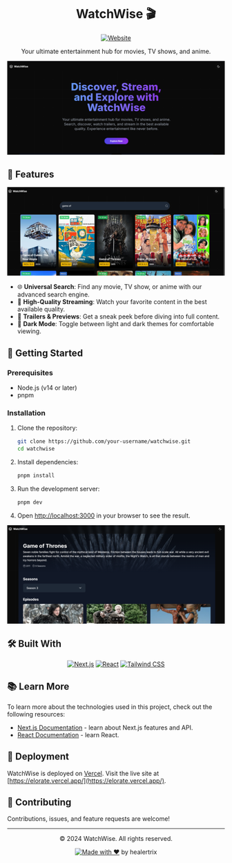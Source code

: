 <div align="center">

# WatchWise 🎬

[![Website](https://img.shields.io/badge/Visit-WatchWise-blue)](https://elorate.vercel.app/)


Your ultimate entertainment hub for movies, TV shows, and anime.

![WatchWise Banner](/readmepic/home.png)

</div>

## 🌟 Features

<div align="center">

![Features](/readmepic/search.png)

</div>

- 🌐 **Universal Search**: Find any movie, TV show, or anime with our advanced search engine.
- 🎥 **High-Quality Streaming**: Watch your favorite content in the best available quality.
- 🍿 **Trailers & Previews**: Get a sneak peek before diving into full content.
- 🌙 **Dark Mode**: Toggle between light and dark themes for comfortable viewing.

## 🚀 Getting Started

### Prerequisites

- Node.js (v14 or later)
- pnpm

### Installation

1. Clone the repository:
   ```bash
   git clone https://github.com/your-username/watchwise.git
   cd watchwise
   ```

2. Install dependencies:
   ```bash
   pnpm install
   ```

3. Run the development server:
   ```bash
   pnpm dev
   ```

4. Open [http://localhost:3000](http://localhost:3000) in your browser to see the result.

<div align="center">

![App Screenshot](/readmepic/watch.png)

</div>

## 🛠️ Built With

<div align="center">

[![Next.js](https://img.shields.io/badge/Next.js-000000?style=for-the-badge&logo=next.js&logoColor=white)](https://nextjs.org/)
[![React](https://img.shields.io/badge/React-20232A?style=for-the-badge&logo=react&logoColor=61DAFB)](https://reactjs.org/)
[![Tailwind CSS](https://img.shields.io/badge/Tailwind_CSS-38B2AC?style=for-the-badge&logo=tailwind-css&logoColor=white)](https://tailwindcss.com/)

</div>

## 📚 Learn More

To learn more about the technologies used in this project, check out the following resources:

- [Next.js Documentation](https://nextjs.org/docs) - learn about Next.js features and API.
- [React Documentation](https://reactjs.org/docs/getting-started.html) - learn React.

## 🚀 Deployment

WatchWise is deployed on [Vercel](https://vercel.com/). Visit the live site at [https://elorate.vercel.app/](https://elorate.vercel.app/).


## 🤝 Contributing

Contributions, issues, and feature requests are welcome! 



---

<div align="center">

© 2024 WatchWise. All rights reserved.

[![Made with ❤️ ](https://img.shields.io/badge/Made%20with-❤️-red.svg)](https://elorate.vercel.app/) by healertrix

</div>
